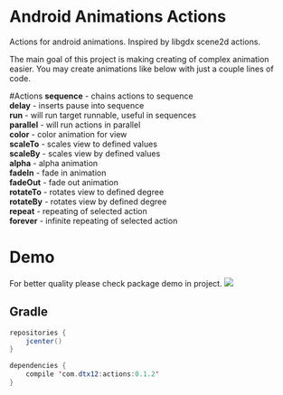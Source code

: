 # Android Animations Actions
Actions for android animations. Inspired by libgdx scene2d actions.

The main goal of this project is making creating of complex animation easier.
You may create animations like below with just a couple lines of code.

#Actions
<b>sequence</b> - chains actions to sequence <br/>
<b>delay</b> - inserts pause into sequence <br/>
<b>run</b> - will run target runnable, useful in sequences <br/>
<b>parallel</b> - will run actions in parallel <br/>
<b>color</b> - color animation for view <br/>
<b>scaleTo</b> - scales view to defined values <br/>
<b>scaleBy</b> - scales view by defined values <br/>
<b>alpha</b> - alpha animation <br/>
<b>fadeIn</b> - fade in animation <br/>
<b>fadeOut</b> - fade out animation <br/>
<b>rotateTo</b> - rotates view to defined degree <br/>
<b>rotateBy</b> - rotates view by defined degree <br/>
<b>repeat</b> - repeating of selected action <br/>
<b>forever</b> - infinite repeating of selected action <br/>

# Demo
For better quality please check package demo in project.
![](http://i.imgur.com/EueRBrp.gif)

## Gradle
```java
repositories {
    jcenter()
}

dependencies {
    compile 'com.dtx12:actions:0.1.2'
}
```
